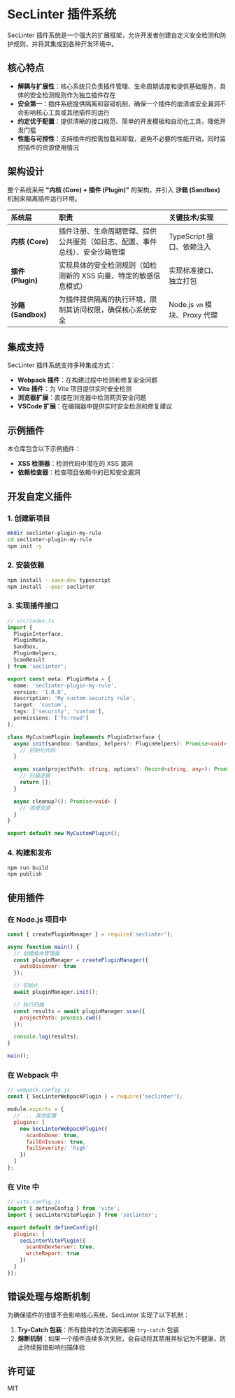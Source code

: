 # SecLinter 插件系统

SecLinter 插件系统是一个强大的扩展框架，允许开发者创建自定义安全检测和防护规则，并将其集成到各种开发环境中。

## 核心特点

- **解耦与扩展性**：核心系统只负责插件管理、生命周期调度和提供基础服务，具体的安全检测规则作为独立插件存在
- **安全第一**：插件系统提供隔离和容错机制，确保一个插件的崩溃或安全漏洞不会影响核心工具或其他插件的运行
- **约定优于配置**：提供清晰的接口规范、简单的开发模板和自动化工具，降低开发门槛
- **性能与可控性**：支持插件的按需加载和卸载，避免不必要的性能开销，同时监控插件的资源使用情况

## 架构设计

整个系统采用 **"内核 (Core) + 插件 (Plugin)"** 的架构，并引入 **沙箱 (Sandbox)** 机制来隔离插件运行环境。

| 系统层 | 职责 | 关键技术/实现 |
| :--- | :--- | :--- |
| **内核 (Core)** | 插件注册、生命周期管理、提供公共服务（如日志、配置、事件总线）、安全沙箱管理 | TypeScript 接口、依赖注入 |
| **插件 (Plugin)** | 实现具体的安全检测规则（如检测新的 XSS 向量、特定的敏感信息模式） | 实现标准接口、独立打包 |
| **沙箱 (Sandbox)** | 为插件提供隔离的执行环境，限制其访问权限，确保核心系统安全 | Node.js `vm` 模块、Proxy 代理 |

## 集成支持

SecLinter 插件系统支持多种集成方式：

- **Webpack 插件**：在构建过程中检测和修复安全问题
- **Vite 插件**：为 Vite 项目提供实时安全检测
- **浏览器扩展**：直接在浏览器中检测网页安全问题
- **VSCode 扩展**：在编辑器中提供实时安全检测和修复建议

## 示例插件

本仓库包含以下示例插件：

- **XSS 检测器**：检测代码中潜在的 XSS 漏洞
- **依赖检查器**：检查项目依赖中的已知安全漏洞

## 开发自定义插件

### 1. 创建新项目

```bash
mkdir seclinter-plugin-my-rule
cd seclinter-plugin-my-rule
npm init -y
```

### 2. 安装依赖

```bash
npm install --save-dev typescript
npm install --peer seclinter
```

### 3. 实现插件接口

```typescript
// src/index.ts
import {
  PluginInterface,
  PluginMeta,
  Sandbox,
  PluginHelpers,
  ScanResult
} from 'seclinter';

export const meta: PluginMeta = {
  name: 'seclinter-plugin-my-rule',
  version: '1.0.0',
  description: 'My custom security rule',
  target: 'custom',
  tags: ['security', 'custom'],
  permissions: ['fs:read']
};

class MyCustomPlugin implements PluginInterface {
  async init(sandbox: Sandbox, helpers?: PluginHelpers): Promise<void> {
    // 初始化代码
  }

  async scan(projectPath: string, options?: Record<string, any>): Promise<ScanResult[]> {
    // 扫描逻辑
    return [];
  }

  async cleanup?(): Promise<void> {
    // 清理资源
  }
}

export default new MyCustomPlugin();
```

### 4. 构建和发布

```bash
npm run build
npm publish
```

## 使用插件

### 在 Node.js 项目中

```javascript
const { createPluginManager } = require('seclinter');

async function main() {
  // 创建插件管理器
  const pluginManager = createPluginManager({
    autoDiscover: true
  });

  // 初始化
  await pluginManager.init();

  // 执行扫描
  const results = await pluginManager.scan({
    projectPath: process.cwd()
  });

  console.log(results);
}

main();
```

### 在 Webpack 中

```javascript
// webpack.config.js
const { SecLinterWebpackPlugin } = require('seclinter');

module.exports = {
  // ... 其他配置
  plugins: [
    new SecLinterWebpackPlugin({
      scanOnDone: true,
      failOnIssues: true,
      failSeverity: 'high'
    })
  ]
};
```

### 在 Vite 中

```javascript
// vite.config.js
import { defineConfig } from 'vite';
import { secLinterVitePlugin } from 'seclinter';

export default defineConfig({
  plugins: [
    secLinterVitePlugin({
      scanOnDevServer: true,
      writeReport: true
    })
  ]
});
```

## 错误处理与熔断机制

为确保插件的错误不会影响核心系统，SecLinter 实现了以下机制：

1. **Try-Catch 包装**：所有插件的方法调用都用 `try-catch` 包装
2. **熔断机制**：如果一个插件连续多次失败，会自动将其禁用并标记为不健康，防止持续报错影响扫描体验

## 许可证

MIT
